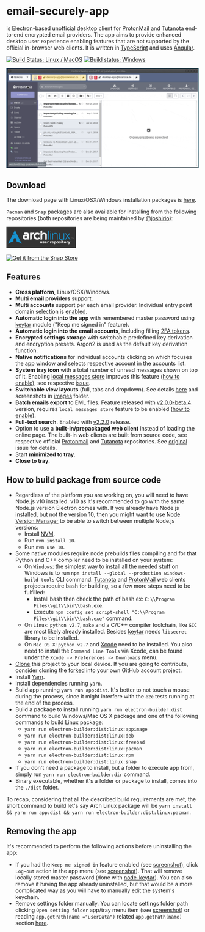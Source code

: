 # email-securely-app

is [Electron](https://electronjs.org)-based unofficial desktop client for [ProtonMail](https://protonmail.com/) and [Tutanota](https://tutanota.com/) end-to-end encrypted email providers. The app aims to provide enhanced desktop user experience enabling features that are not supported by the official in-browser web clients. 
It is written in [TypeScript](http://www.typescriptlang.org) and uses [Angular](https://angular.io).

[![Build Status: Linux / MacOS](https://travis-ci.org/vladimiry/email-securely-app.svg?branch=master)](https://travis-ci.org/vladimiry/email-securely-app) [![Build status: Windows](https://ci.appveyor.com/api/projects/status/vex909uhwadrse27?svg=true)](https://ci.appveyor.com/project/vladimiry/email-securely-app)

![view-toggling](images/search.gif)

## Download

The download page with Linux/OSX/Windows installation packages is [here](https://github.com/vladimiry/email-securely-app/releases).

`Pacman` and `Snap` packages are also available for installing from the following repositories (both repositories are being maintained by [@joshirio](https://github.com/joshirio)):

[![Get it from the AUR](images/aurlogo.png)](https://aur.archlinux.org/packages/email-securely-app-bin)

[![Get it from the Snap Store](https://snapcraft.io/static/images/badges/en/snap-store-black.svg)](https://snapcraft.io/email-securely-app)

## Features
- **Cross platform**, Linux/OSX/Windows.
- **Multi email providers** support.
- **Multi accounts** support per each email provider. Individual entry point domain selection is [enabled](https://github.com/vladimiry/email-securely-app/issues/29).
- **Automatic login into the app** with remembered master password using [keytar](https://github.com/atom/node-keytar) module ("Keep me signed in" feature).
- **Automatic login into the email accounts**, including filling [2FA tokens](https://github.com/vladimiry/email-securely-app/issues/10).
- **Encrypted settings storage** with switchable predefined key derivation and encryption presets. Argon2 is used as the default key derivation function.
- **Native notifications** for individual accounts clicking on which focuses the app window and selects respective account in the accounts list.
- **System tray icon** with a total number of unread messages shown on top of it. Enabling [local messages store](https://github.com/vladimiry/email-securely-app/issues/32) improves this feature ([how to enable](https://github.com/vladimiry/email-securely-app/releases/tag/v2.0.0-beta.1)), see respective [issue](https://github.com/vladimiry/email-securely-app/issues/30).
- **Switchable view layouts** (full, tabs and dropdown). See details [here](https://github.com/vladimiry/email-securely-app/issues/36) and screenshots in [images](images) folder.
- **Batch emails export** to EML files. Feature released with [v2.0.0-beta.4](https://github.com/vladimiry/email-securely-app/releases/tag/v2.0.0-beta.4) version, requires `local messages store` feature to be enabled ([how to enable](https://github.com/vladimiry/email-securely-app/releases/tag/v2.0.0-beta.1)).
- **Full-text search**. Enabled with [v2.2.0](https://github.com/vladimiry/email-securely-app/releases/tag/v2.2.0) release.
- Option to use a **built-in/prepackaged web client** instead of loading the online page. The built-in web clients are built from source code, see respective official [Protonmail](https://github.com/ProtonMail/WebClient) and [Tutanota](https://github.com/tutao/tutanota) repositories. See [original](https://github.com/vladimiry/email-securely-app/issues/79) issue for details.
- Start **minimized to tray**.
- **Close to tray**.

## How to build package from source code

- Regardless of the platform you are working on, you will need to have Node.js v10 installed. v10 as it's recommended to go with the same Node.js version Electron comes with. If you already have Node.js installed, but not the version 10, then you might want to use [Node Version Manager](https://github.com/creationix/nvm) to be able to switch between multiple Node.js versions:
  - Install [NVM](https://github.com/creationix/nvm).
  - Run `nvm install 10`.
  - Run `nvm use 10`.
- Some native modules require node prebuilds files compiling and for that Python and C++ compiler need to be installed on your system:
  - On `Windows`: the simplest way to install all the needed stuff on Windows is to run `npm install --global --production windows-build-tools` CLI command. [Tutanota](https://github.com/tutao/tutanota) and [ProtonMail](https://github.com/ProtonMail/WebClient) web clients projects require bash for building, so a few more steps need to be fulfilled:
    - Install bash then check the path of bash ex: `C:\\Program Files\\git\\bin\\bash.exe`.
    - Execute `npm config set script-shell "C:\\Program Files\\git\\bin\\bash.exe"` command.
  - On `Linux`: `python v2.7`, `make` and a C/C++ compiler toolchain, like `GCC` are most likely already installed. Besides [keytar](https://github.com/atom/node-keytar) needs `libsecret` library to be installed.
  - On `Mac OS X`: `python v2.7` and [Xcode](https://developer.apple.com/xcode/download/) need to be installed. You also need to install the `Command Line Tools` via Xcode, can be found under the `Xcode -> Preferences -> Downloads` menu.
- [Clone](https://help.github.com/articles/cloning-a-repository/) this project to your local device. If you are going to contribute, consider cloning the [forked](https://help.github.com/articles/fork-a-repo/) into your own GitHub account project.
- Install [Yarn](https://yarnpkg.com/en/docs/install).
- Install dependencies running `yarn`.
- Build app running `yarn run app:dist`. It's better to not touch a mouse during the process, since it might interfere with the `e2e` tests running at the end of the process.
- Build a package to install running `yarn run electron-builder:dist` command to build Windows/Mac OS X package and one of the following commands to build Linux package:
  - `yarn run electron-builder:dist:linux:appimage`
  - `yarn run electron-builder:dist:linux:deb`
  - `yarn run electron-builder:dist:linux:freebsd`
  - `yarn run electron-builder:dist:linux:pacman`
  - `yarn run electron-builder:dist:linux:rpm`
  - `yarn run electron-builder:dist:linux:snap`
- If you don't need a package to install, but a folder to execute app from, simply run `yarn run electron-builder:dir` command.  
- Binary executable, whether it's a folder or package to install, comes into the `./dist` folder.

To recap, considering that all the described build requirements are met, the short command to build let's say Arch Linux package will be `yarn install && yarn run app:dist && yarn run electron-builder:dist:linux:pacman`.

## Removing the app

It's recommended to perform the following actions before uninstalling the app:
- If you had the `Keep me signed in` feature enabled (see [screenshot](images/keep-me-signed-in.png)), click `Log-out` action in the app menu (see [screenshot](images/logout.png)). That will remove locally stored master password (done with [node-keytar](https://github.com/atom/node-keytar)). You can also remove it having the app already uninstalled, but that would be a more complicated way as you will have to manually edit the system's keychain.
- Remove settings folder manually. You can locate settings folder path clicking `Open setting folder` app/tray menu item (see [screenshot](images/open-settings-folder.jpg)) or reading `app.getPath(name ="userData")` related `app.getPath(name)` section [here](https://electronjs.org/docs/api/app#appgetpathname). 
